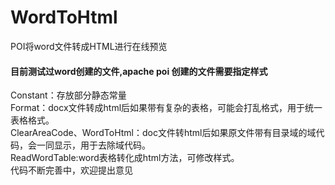 # WordToHtml
POI将word文件转成HTML进行在线预览<br />
#### 目前测试过word创建的文件,apache poi 创建的文件需要指定样式<br />
Constant：存放部分静态常量<br/>
Format：docx文件转成html后如果带有复杂的表格，可能会打乱格式，用于统一表格格式。<br/>
ClearAreaCode、WordToHtml：doc文件转html后如果原文件带有目录域的域代码，会一同显示，用于去除域代码。<br/>
ReadWordTable:word表格转化成html方法，可修改样式。<br/>
代码不断完善中，欢迎提出意见
